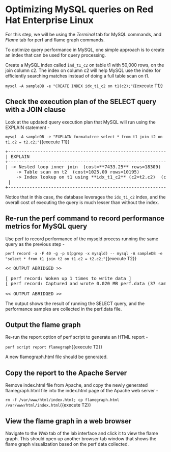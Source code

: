 # Optimizing MySQL queries on Red Hat Enterprise Linux

For this step, we will be using the *Terminal* tab for MySQL commands, and *Flame* tab for perf and flame graph commands. 

To optimize query performance in MySQL, one simple approach is to create an index that can be used for query processing. 

Create a MySQL index called `ind_t1_c2` on table t1 with 50,000 rows, on the join column c2. The index on column c2 will help MySQL use the index for efficiently searching matches instead of doing a full table scan on t1. 

`mysql -A sampleDB -e "CREATE INDEX idx_t1_c2 on t1(c2);"`{{execute T1}}

## Check the execution plan of the SELECT query with a JOIN clause

Look at the updated query execution plan that MySQL will run using the EXPLAIN statement - 

`mysql -A sampleDB -e "EXPLAIN format=tree select * from t1 join t2 on t1.c2 = t2.c2;"`{{execute T1}}

<pre class="file">
+-----------------------------------------------------------------------------------------------------------------------------------------------------------------------------------+
| EXPLAIN                                                                                                                                                                           |
+-----------------------------------------------------------------------------------------------------------------------------------------------------------------------------------+
| -> Nested loop inner join  (cost=**7433.25** rows=18309)
    -> Table scan on t2  (cost=1025.00 rows=10195)
    -> Index lookup on t1 using **idx_t1_c2** (c2=t2.c2)  (cost=0.45 rows=2)
 |
+-----------------------------------------------------------------------------------------------------------------------------------------------------------------------------------+
</pre>

Notice that in this case, the database leverages the `idx_t1_c2` index, and the overall cost of executing the query is much lesser than without the index.

## Re-run the perf command to record performance metrics for MySQL query

Use perf to record performance of the mysqld process running the same query as the previous step - 

`perf record -a -F 40 -g -p $(pgrep -x mysqld) -- mysql -A sampleDB -e "select * from t1 join t2 on t1.c2 = t2.c2;"`{{execute T2}}

<pre class="file">
<< OUTPUT ABRIDGED >>

[ perf record: Woken up 1 times to write data ]
[ perf record: Captured and wrote 0.020 MB perf.data (37 samples) ]

<< OUTPUT ABRIDGED >>
</pre>

The output shows the result of running the SELECT query, and the performance samples are collected in the perf.data file.

## Output the flame graph ##
Re-run the report option of perf script to generate an HTML report - 

`perf script report flamegraph`{{execute T2}}

A new flamegraph.html file should be generated.

## Copy the report to the Apache Server ##

Remove index.html file from Apache, and copy the newly generated flamegraph.html file into the index.html page of the Apache web server - 

`rm -f /var/www/html/index.html; cp flamegraph.html /var/www/html/index.html`{{execute T2}}

## View the flame graph in a web browser ##
Navigate to the *Web* tab of the lab interface and click it to view the flame graph.  This should open up another browser tab window that shows the flame graph visualization based on the perf data collected. 



